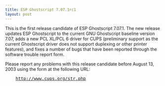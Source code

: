 ```yaml
---
title: ESP Ghostscript 7.07.1rc1
layout: post
---
```


<P>This is the first release candidate of ESP Ghostscript 7.07.1. The new release updates ESP Ghostscript to the current GNU Ghostscript baseline version 7.07, adds a new PCL XL/PCL 6 driver for CUPS (preliminary support as the current Ghostscript driver does not support duplexing or other printer features), and fixes a number of bugs that have been reported through the software trouble report form.<P>Please report any problems with this release candidate before August 13, 2003 using the form at the following URL:<PRE>    <A HREF="http://www.cups.org/str.php">http://www.cups.org/str.php
